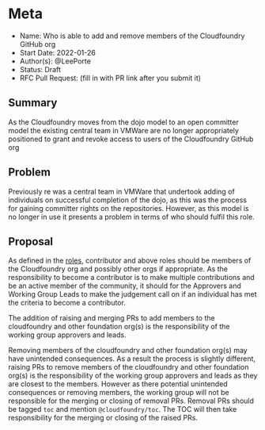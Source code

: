 # Meta
[meta]: #meta
- Name: Who is able to add and remove members of the Cloudfoundry GitHub org
- Start Date: 2022-01-26
- Author(s): @LeePorte
- Status: Draft
- RFC Pull Request: (fill in with PR link after you submit it)


## Summary

As the Cloudfoundry moves from the dojo model to an open committer model the existing central team in VMWare are no 
longer appropriately positioned to grant and revoke access to users of the Cloudfoundry GitHub org

## Problem

Previously re was a central team in VMWare that undertook adding of individuals on successful completion of the dojo, 
as this was the process for gaining committer rights on the repositories. However, as this model is no longer in use it
presents a problem in terms of who should fulfil this role.

## Proposal

As defined in the [roles](https://github.com/cloudfoundry/community/blob/main/toc/ROLES.md), contributor and above roles
should be members of the Cloudfoundry org and possibly other orgs if appropriate. As the responsibility to become a
contributor is to make multiple contributions and be an active member of the community, it should for the Approvers and 
Working Group Leads to make the judgement call on if an individual has met the criteria to become a contributor.

The addition of raising and merging PRs to add members to the cloudfoundry and other foundation org(s) is the 
responsibility of the working group approvers and leads.

Removing members of the cloudfoundry and other foundation org(s) may have unintended consequences. As a result the 
process is slightly different, raising PRs to remove members of the cloudfoundry and other foundation org(s) is the 
responsibility of the working group approvers and leads as they are closest to the members. However as there potential 
unintended consequences or removing members, the working group will not be responsible for the merging or closing of 
removal PRs. Removal PRs should be tagged `toc` and mention `@cloudfoundry/toc`. The TOC will then take responsibility 
for the merging or closing of the raised PRs.
